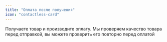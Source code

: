 ```yaml
---
title: "Оплата после получения"
icon: "contactless-card"
---
```


Получаете товар и производите оплату.
Мы проверяем качество товара перед отправкой, вы можете проверить его повторно перед оплатой 
